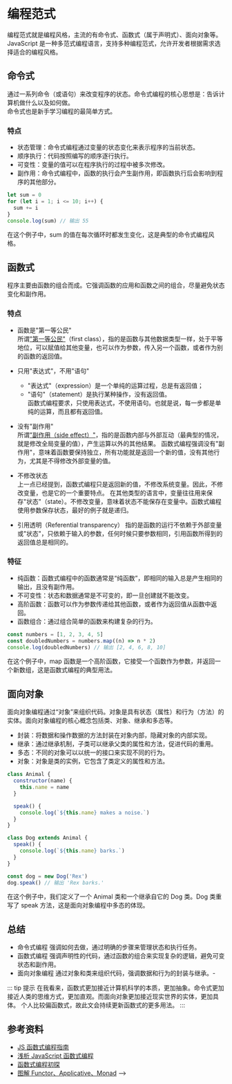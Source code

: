 # 编程范式

编程范式就是编程风格，主流的有命令式、函数式（属于声明式）、面向对象等。JavaScript 是一种多范式编程语言，支持多种编程范式，允许开发者根据需求选择适合的编程风格。

## 命令式

通过一系列命令（或语句）来改变程序的状态。命令式编程的核心思想是：告诉计算机做什么以及如何做。  
命令式也是新手学习编程的最简单方式。

### 特点

- 状态管理：命令式编程通过变量的状态变化来表示程序的当前状态。
- 顺序执行：代码按照编写的顺序逐行执行。
- 可变性：变量的值可以在程序执行的过程中被多次修改。
- 副作用：命令式编程中，函数的执行会产生副作用，即函数执行后会影响到程序的其他部分。

```javascript
let sum = 0
for (let i = 1; i <= 10; i++) {
  sum += i
}
console.log(sum) // 输出 55
```

在这个例子中，sum 的值在每次循环时都发生变化，这是典型的命令式编程风格。

## 函数式

程序主要由函数的组合而成。它强调函数的应用和函数之间的组合，尽量避免状态变化和副作用。

### 特点

- 函数是"第一等公民"  
  所谓["第一等公民"](https://en.wikipedia.org/wiki/First-class_function)（first class），指的是函数与其他数据类型一样，处于平等地位，可以赋值给其他变量，也可以作为参数，传入另一个函数，或者作为别的函数的返回值。

- 只用"表达式"，不用"语句"

  - "表达式"（expression）是一个单纯的运算过程，总是有返回值；
  - "语句"（statement）是执行某种操作，没有返回值。  
    函数式编程要求，只使用表达式，不使用语句。也就是说，每一步都是单纯的运算，而且都有返回值。

- 没有"副作用"  
  所谓["副作用（side effect）"](<https://en.wikipedia.org/wiki/Side_effect_(computer_science)>)，指的是函数内部与外部互动（最典型的情况，就是修改全局变量的值），产生运算以外的其他结果。
  函数式编程强调没有"副作用"，意味着函数要保持独立，所有功能就是返回一个新的值，没有其他行为，尤其是不得修改外部变量的值。

- 不修改状态  
  上一点已经提到，函数式编程只是返回新的值，不修改系统变量。因此，不修改变量，也是它的一个重要特点。
  在其他类型的语言中，变量往往用来保存"状态"（state）。不修改变量，意味着状态不能保存在变量中。函数式编程使用参数保存状态，最好的例子就是递归。

- 引用透明（Referential transparency）
  指的是函数的运行不依赖于外部变量或"状态"，只依赖于输入的参数，任何时候只要参数相同，引用函数所得到的返回值总是相同的。

### 特征

- 纯函数：函数式编程中的函数通常是“纯函数”，即相同的输入总是产生相同的输出，且没有副作用。
- 不可变性：状态和数据通常是不可变的，即一旦创建就不能改变。
- 高阶函数：函数可以作为参数传递给其他函数，或者作为返回值从函数中返回。
- 函数组合：通过组合简单的函数来构建复杂的行为。

```javascript
const numbers = [1, 2, 3, 4, 5]
const doubledNumbers = numbers.map((n) => n * 2)
console.log(doubledNumbers) // 输出 [2, 4, 6, 8, 10]
```

在这个例子中，map 函数是一个高阶函数，它接受一个函数作为参数，并返回一个新数组，这是函数式编程的典型用法。

## 面向对象

面向对象编程通过“对象”来组织代码。对象是具有状态（属性）和行为（方法）的实体。面向对象编程的核心概念包括类、对象、继承和多态等。

- 封装：将数据和操作数据的方法封装在对象内部，隐藏对象的内部实现。
- 继承：通过继承机制，子类可以继承父类的属性和方法，促进代码的重用。
- 多态：不同的对象可以以统一的接口来实现不同的行为。
- 对象：对象是类的实例，它包含了类定义的属性和方法。

```javascript
class Animal {
  constructor(name) {
    this.name = name
  }

  speak() {
    console.log(`${this.name} makes a noise.`)
  }
}

class Dog extends Animal {
  speak() {
    console.log(`${this.name} barks.`)
  }
}

const dog = new Dog('Rex')
dog.speak() // 输出 'Rex barks.'
```

在这个例子中，我们定义了一个 Animal 类和一个继承自它的 Dog 类。Dog 类重写了 speak 方法，这是面向对象编程中多态的体现。

## 总结

- 命令式编程 强调如何去做，通过明确的步骤来管理状态和执行任务。
- 函数式编程 强调声明性的代码，通过函数的组合来实现复杂的逻辑，避免可变状态和副作用。
- 面向对象编程 通过对象和类来组织代码，强调数据和行为的封装与继承。-

::: tip 提示
在我看来，函数式更加接近计算机科学的本质，更加抽象。命令式更加接近人类的思维方式，更加直观。而面向对象更加接近现实世界的实体，更加具体。
个人比较偏函数式，故此文会持续更新函数式的更多用法。
:::

## 参考资料

- [JS 函数式编程指南](https://llh911001.gitbooks.io/mostly-adequate-guide-chinese/content/)
- [浅析 JavaScript 函数式编程](https://zhuanlan.zhihu.com/p/357331060)
- [函数式编程初探](https://www.ruanyifeng.com/blog/2012/04/functional_programming.html)
- [图解 Functor、Applicative、Monad](https://sxyz.blog/functors-applicatives-and-monads-in-pictures/) -->
